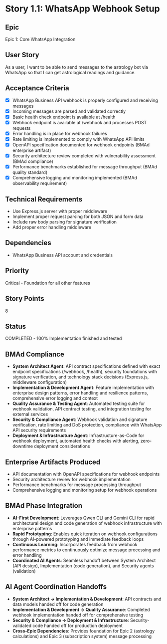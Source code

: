 # Story 1.1: WhatsApp Webhook Setup

## Epic
Epic 1: Core WhatsApp Integration

## User Story
As a user, I want to be able to send messages to the astrology bot via WhatsApp so that I can get astrological readings and guidance.

## Acceptance Criteria
- [x] WhatsApp Business API webhook is properly configured and receiving messages
- [x] Incoming messages are parsed and validated correctly
- [x] Basic health check endpoint is available at /health
- [x] Webhook endpoint is available at /webhook and processes POST requests
- [x] Error handling is in place for webhook failures
- [x] Rate limiting is implemented to comply with WhatsApp API limits
- [x] OpenAPI specification documented for webhook endpoints (BMAd enterprise artifact)
- [x] Security architecture review completed with vulnerability assessment (BMAd compliance)
- [x] Performance benchmarks established for message throughput (BMAd quality standard)
- [x] Comprehensive logging and monitoring implemented (BMAd observability requirement)

## Technical Requirements
- Use Express.js server with proper middleware
- Implement proper request parsing for both JSON and form data
- Include raw body parsing for signature verification
- Add proper error handling middleware

## Dependencies
- WhatsApp Business API account and credentials

## Priority
Critical - Foundation for all other features

## Story Points
8

## Status
COMPLETED - 100% Implementation finished and tested

## BMAd Compliance
- **System Architect Agent**: API contract specifications defined with exact endpoint specifications (/webhook, /health), security foundations with signature verification, and technology stack decisions (Express.js, middleware configuration)
- **Implementation & Development Agent**: Feature implementation with enterprise design patterns, error handling and resilience patterns, comprehensive error logging and context
- **Quality Assurance & Testing Agent**: Automated testing suite for webhook validation, API contract testing, and integration testing for external services
- **Security & Compliance Agent**: Webhook validation and signature verification, rate limiting and DoS protection, compliance with WhatsApp API security requirements
- **Deployment & Infrastructure Agent**: Infrastructure-as-Code for webhook deployment, automated health checks with alerting, zero-downtime deployment considerations

## Enterprise Artifacts Produced
- API documentation with OpenAPI specifications for webhook endpoints
- Security architecture review for webhook implementation
- Performance benchmarks for message processing throughput
- Comprehensive logging and monitoring setup for webhook operations

## BMAd Phase Integration
- **AI-First Development**: Leverages Qwen CLI and Gemini CLI for rapid architectural design and code generation of webhook infrastructure with enterprise patterns
- **Rapid Prototyping**: Enables quick iteration on webhook configurations through AI-powered prototyping and immediate feedback loops
- **Continuous Learning**: Incorporates feedback from webhook performance metrics to continuously optimize message processing and error handling
- **Coordinated AI Agents**: Seamless handoff between System Architect (API design), Implementation (code generation), and Security agents (validation)

## AI Agent Coordination Handoffs
- **System Architect → Implementation & Development**: API contracts and data models handed off for code generation
- **Implementation & Development → Quality Assurance**: Completed webhook implementation handed off for comprehensive testing
- **Security & Compliance → Deployment & Infrastructure**: Security-validated code handed off for production deployment
- **Cross-Epic Dependencies**: Provides foundation for Epic 2 (astrology calculations) and Epic 3 (subscription system) message processing